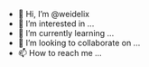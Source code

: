- 👋 Hi, I’m @weidelix
- 👀 I’m interested in ...
- 🌱 I’m currently learning ...
- 💞️ I’m looking to collaborate on ...
- 📫 How to reach me ...

<!---
weidelix/weidelix is a ✨ special ✨ repository because its `README.md` (this file) appears on your GitHub profile.
You can click the Preview link to take a look at your changes.
--->

